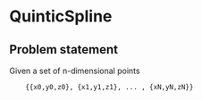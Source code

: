 # QuinticSpline

## Problem statement

Given a set of n-dimensional points 
        
        {{x0,y0,z0}, {x1,y1,z1}, ... , {xN,yN,zN}} 
